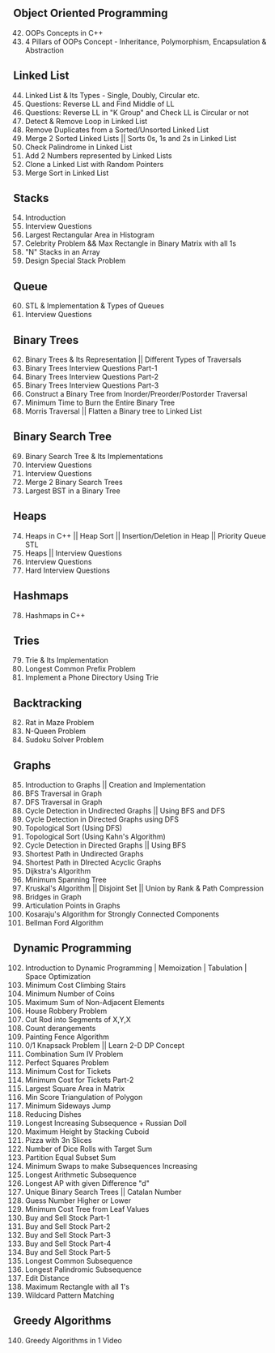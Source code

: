 ## Object Oriented Programming
42. OOPs Concepts in C++
43. 4 Pillars of OOPs Concept - Inheritance, Polymorphism, Encapsulation & Abstraction
## Linked List
44. Linked List & Its Types - Single, Doubly, Circular etc.
45. Questions: Reverse LL and Find Middle of LL
46. Questions: Reverse LL in "K Group" and Check LL is Circular or not
47. Detect & Remove Loop in Linked List
48. Remove Duplicates from a Sorted/Unsorted Linked List
49. Merge 2 Sorted Linked Lists || Sorts 0s, 1s and 2s in Linked List
50. Check Palindrome in Linked List
51. Add 2 Numbers represented by Linked Lists
52. Clone a Linked List with Random Pointers
53. Merge Sort in Linked List

## Stacks
54. Introduction
55. Interview Questions
56. Largest Rectangular Area in Histogram
57. Celebrity Problem && Max Rectangle in Binary Matrix with all 1s
58. "N" Stacks in an Array
59. Design Special Stack Problem

## Queue
60. STL & Implementation & Types of Queues
61. Interview Questions

## Binary Trees
62. Binary Trees & Its Representation || Different Types of Traversals
63. Binary Trees Interview Questions Part-1
64. Binary Trees Interview Questions Part-2
65. Binary Trees Interview Questions Part-3
66. Construct a Binary Tree from Inorder/Preorder/Postorder Traversal
67. Minimum Time to Burn the Entire Binary Tree
68. Morris Traversal || Flatten a Binary tree to Linked List

## Binary Search Tree 
69. Binary Search Tree & Its Implementations
70. Interview Questions
71. Interview Questions
72. Merge 2 Binary Search Trees
73. Largest BST in a Binary Tree

## Heaps
74. Heaps in C++ || Heap Sort || Insertion/Deletion in Heap || Priority Queue STL
75. Heaps || Interview Questions
76. Interview Questions
77. Hard Interview Questions

## Hashmaps
78. Hashmaps in C++

## Tries
79. Trie & Its Implementation
80. Longest Common Prefix Problem
81. Implement a Phone Directory Using Trie

## Backtracking
82. Rat in Maze Problem
83. N-Queen Problem
84. Sudoku Solver Problem

## Graphs
85. Introduction to Graphs || Creation and Implementation
86. BFS Traversal in Graph
87. DFS Traversal in Graph
88. Cycle Detection in Undirected Graphs || Using BFS and DFS
89. Cycle Detection in Directed Graphs using DFS
90. Topological Sort (Using DFS)
91. Topological Sort (Using Kahn's Algorithm)
92. Cycle Detection in Directed Graphs || Using BFS
93. Shortest Path in Undirected Graphs
94. Shortest Path in DIrected Acyclic Graphs
95. Dijkstra's Algorithm
96. Minimum Spanning Tree
97. Kruskal's Algorithm || Disjoint Set || Union by Rank & Path Compression
98. Bridges in Graph
99. Articulation Points in Graphs
100. Kosaraju's Algorithm for Strongly Connected Components
101. Bellman Ford Algorithm

## Dynamic Programming
102. Introduction to Dynamic Programming | Memoization | Tabulation | Space Optimization
103. Minimum Cost Climbing Stairs
104. Minimum Number of Coins
105. Maximum Sum of Non-Adjacent Elements
106. House Robbery Problem
107. Cut Rod into Segments of X,Y,X
108. Count derangements
109. Painting Fence Algorithm
110. 0/1 Knapsack Problem || Learn 2-D DP Concept
111. Combination Sum IV Problem
112. Perfect Squares Problem
113. Minimum Cost for Tickets
114. Minimum Cost for Tickets Part-2
115. Largest Square Area in Matrix
116. Min Score Triangulation of Polygon
117. Minimum Sideways Jump 
118. Reducing Dishes
119. Longest Increasing Subsequence + Russian Doll
120. Maximum Height by Stacking Cuboid
121. Pizza with 3n Slices
122. Number of Dice Rolls with Target Sum
123. Partition Equal Subset Sum
124. Minimum Swaps to make Subsequences Increasing
125. Longest Arithmetic Subsequence
126. Longest AP with given Difference "d"
127. Unique Binary Search Trees || Catalan Number
128. Guess Number Higher or Lower
129. Minimum Cost Tree from Leaf Values
130. Buy and Sell Stock Part-1
131. Buy and Sell Stock Part-2
132. Buy and Sell Stock Part-3
133. Buy and Sell Stock Part-4
134. Buy and Sell Stock Part-5
135. Longest Common Subsequence
136. Longest Palindromic Subsequence
137. Edit Distance
138. Maximum Rectangle with all 1's
139. Wildcard Pattern Matching

## Greedy Algorithms
140. Greedy Algorithms in 1 Video